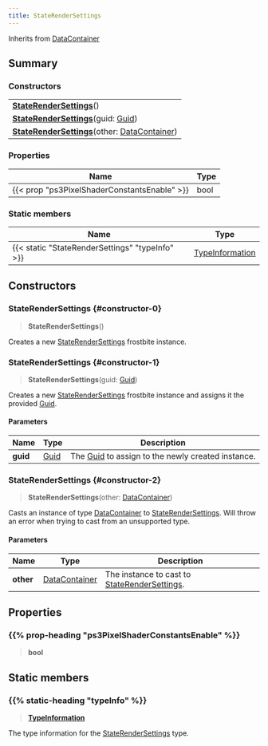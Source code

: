 ```yaml
---
title: StateRenderSettings
---
```


Inherits from [DataContainer](/vext/ref/shared/type/datacontainer)

## Summary

### Constructors

|  |
| --- |
| **[StateRenderSettings](#constructor-0)**() |
| **[StateRenderSettings](#constructor-1)**(guid: [Guid](/vext/ref/shared/type/guid)) |
| **[StateRenderSettings](#constructor-2)**(other: [DataContainer](/vext/ref/shared/type/datacontainer)) |

### Properties

| Name | Type |
| ---- | ---- |
| {{< prop "ps3PixelShaderConstantsEnable" >}} | bool |

### Static members

| Name | Type |
| ---- | ---- |
| {{< static "StateRenderSettings" "typeInfo" >}} | [TypeInformation](/vext/ref/shared/type/typeinformation) |

## Constructors

### StateRenderSettings {#constructor-0}

> **StateRenderSettings**()

Creates a new [StateRenderSettings](/vext/ref/fb/staterendersettings) frostbite instance.

### StateRenderSettings {#constructor-1}

> **StateRenderSettings**(guid: [Guid](/vext/ref/shared/type/guid))

Creates a new [StateRenderSettings](/vext/ref/fb/staterendersettings) frostbite instance and assigns it the provided [Guid](/vext/ref/shared/type/guid).

#### Parameters

| Name | Type | Description |
| ---- | ---- | ----------- |
| **guid** | [Guid](/vext/ref/shared/type/guid) | The [Guid](/vext/ref/shared/type/guid) to assign to the newly created instance. |

### StateRenderSettings {#constructor-2}

> **StateRenderSettings**(other: [DataContainer](/vext/ref/shared/type/datacontainer))

Casts an instance of type [DataContainer](/vext/ref/shared/type/datacontainer) to [StateRenderSettings](/vext/ref/fb/staterendersettings). Will throw an error when trying to cast from an unsupported type.

#### Parameters

| Name | Type | Description |
| ---- | ---- | ----------- |
| **other** | [DataContainer](/vext/ref/shared/type/datacontainer) | The instance to cast to [StateRenderSettings](/vext/ref/fb/staterendersettings). |

## Properties

### {{% prop-heading "ps3PixelShaderConstantsEnable" %}}

> **bool**

## Static members

### {{% static-heading "typeInfo" %}}

> **[TypeInformation](/vext/ref/shared/type/typeinformation)**

The type information for the [StateRenderSettings](/vext/ref/fb/staterendersettings) type.

